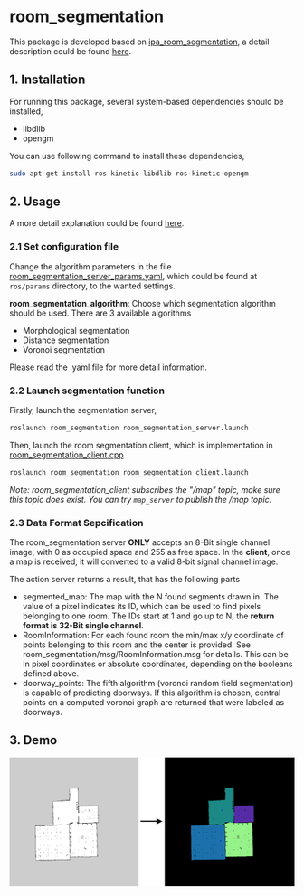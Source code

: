 # room_segmentation

This package is developed based on [ipa_room_segmentation](https://github.com/ipa-rmb/autopnp/tree/indigo_dev/ipa_room_segmentation), a detail description could be found [here](http://wiki.ros.org/ipa_room_segmentation).

## 1. Installation

For running this package, several system-based dependencies should be installed,

- libdlib
- opengm

You can use following command to install these dependencies,

```bash
sudo apt-get install ros-kinetic-libdlib ros-kinetic-opengm
```

## 2. Usage

A more detail explanation could be found [here](http://wiki.ros.org/ipa_room_segmentation#General_Procedure). 

### 2.1 Set configuration file

Change the algorithm parameters in the file [room_segmentation_server_params.yaml](ros/params/room_segmentation_server_params.yaml), which could be found at `ros/params` directory, to the wanted settings.

**room_segmentation_algorithm**: Choose which segmentation algorithm should be used. There are 3 available algorithms

- Morphological segmentation
- Distance segmentation
- Voronoi segmentation

Please read the .yaml file for more detail information.

### 2.2 Launch segmentation function

Firstly, launch the segmentation server,

```bash
roslaunch room_segmentation room_segmentation_server.launch
```

Then, launch the room segmentation client, which is implementation in [room_segmentation_client.cpp](ros/src/room_segmentation_client.cpp)

```bash
roslaunch room_segmentation room_segmentation_client.launch
```

*Note: room_segmentation_client subscribes the "/map" topic, make sure this topic does exist. You can try `map_server` to publish the /map topic.*

### 2.3 Data Format Sepcification

The room_segmentation server **ONLY** accepts an 8-Bit single channel image, with 0 as occupied space and 255 as free space. In the **client**, once a map is received, it will converted to a valid 8-bit signal channel image.

The action server returns a result, that has the following parts

* segmented_map: The map with the N found segments drawn in. The value of a pixel indicates its ID, which can be used to find pixels belonging to one room. The IDs start at 1 and go up to N, the **return format is 32-Bit single channel**.
* RoomInformation: For each found room the min/max x/y coordinate of points belonging to this room and the center is provided. See room_segmentation/msg/RoomInformation.msg for details. This can be in pixel coordinates or absolute coordinates, depending on the booleans defined above.
* doorway_points: The fifth algorithm (voronoi random field segmentation) is capable of predicting doorways. If this algorithm is chosen, central points on a computed voronoi graph are returned that were labeled as doorways. 

## 3. Demo

![room_segment_demo](demo/room_segment_demo.png)